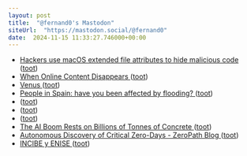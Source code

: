 ```yaml
---
layout: post
title:  "@fernand0's Mastodon"
siteUrl:  "https://mastodon.social/@fernand0"
date:  2024-11-15 11:33:27.746000+00:00
---
```

*  [Hackers use macOS extended file attributes to hide malicious code ](https://www.bleepingcomputer.com/news/security/hackers-use-macos-extended-file-attributes-to-hide-malicious-code) ([toot](https://mastodon.social/@fernand0/113486751841960485))
*  [When Online Content Disappears ](https://www.pewresearch.org/data-labs/2024/05/17/when-online-content-disappears) ([toot](https://mastodon.social/@fernand0/113486563584269688))
*  [Venus ](https://www.flickr.com/photos/fernand0/54121906942) ([toot](https://mastodon.social/@fernand0/113486334597376929))
*  [People in Spain: have you been affected by flooding? ](https://www.theguardian.com/world/2024/oct/30/people-in-spain-have-you-been-affected-by-floodin) ([toot](https://mastodon.social/@fernand0/113486189257298394))
*  [ ](https://mastodon.social/users/fernand0/statuses/113486147356503641/activity) ([toot](https://mastodon.social/users/fernand0/statuses/113486147356503641/activity))
*  [ ](https://mastodon.social/@vrruiz) ([toot](https://mastodon.social/@fernand0/113486147173075202))
*  [ ](https://mastodon.social/@vrruiz) ([toot](https://mastodon.social/@fernand0/113486145150058169))
*  [The AI Boom Rests on Billions of Tonnes of Concrete ](https://spectrum.ieee.org/green-concret) ([toot](https://mastodon.social/@fernand0/113485275658679068))
*  [Autonomous Discovery of Critical Zero-Days - ZeroPath Blog ](https://zeropath.com/blog/0day-discoverie) ([toot](https://mastodon.social/@fernand0/113484622358184244))
*  [INCIBE y ENISE ](https://avecesunafoto.wordpress.com/2024/11/14/incibe-y-enise) ([toot](https://mastodon.social/@fernand0/113482765505673881))
